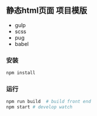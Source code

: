## 静态html页面 项目模版
* gulp
* scss
* pug
* babel

### 安装
```bash
npm install
```

### 运行
```bash
npm run build  # build front end
npm start # develop watch
```